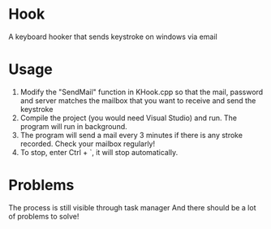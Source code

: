 # Hook
A keyboard hooker that sends keystroke on windows via email

# Usage
1. Modify the "SendMail" function in KHook.cpp so that the mail, password and server matches the mailbox that you want to receive and send the keystroke
2. Compile the project (you would need Visual Studio) and run. The program will run in background.
3. The program will send a mail every 3 minutes if there is any stroke recorded. Check your mailbox regularly!
4. To stop, enter Ctrl + `, it will stop automatically.

# Problems
The process is still visible through task manager
And there should be a lot of problems to solve!
